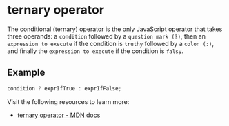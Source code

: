 # ternary operator

The conditional (ternary) operator is the only JavaScript operator that takes three operands: a `condition` followed by a `question mark (?)`, then an `expression to execute` if the condition is `truthy` followed by a `colon (:)`, and finally the `expression to execute` if the condition is `falsy`.

## Example

```js
condition ? exprIfTrue : exprIfFalse;
```

Visit the following resources to learn more:

- [ternary operator - MDN docs](https://developer.mozilla.org/en-US/docs/Web/JavaScript/Reference/Operators/Conditional_operator)